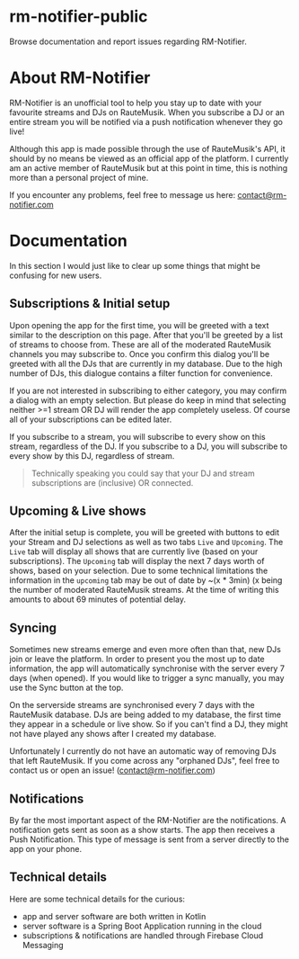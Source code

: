 # rm-notifier-public
Browse documentation and report issues regarding RM-Notifier.

# About RM-Notifier

RM-Notifier is an unofficial tool to help you stay up to date with your favourite streams and DJs on RauteMusik.
When you subscribe a DJ or an entire stream you will be notified via a push notification whenever they go live!

Although this app is made possible through the use of RauteMusik's API, it should by no means be viewed as an official app of the platform.
I currently am an active member of RauteMusik but at this point in time, this is nothing more than a personal project of mine.

If you encounter any problems, feel free to message us here:
contact@rm-notifier.com

# Documentation

In this section I would just like to clear up some things that might be confusing for new users.

## Subscriptions & Initial setup
Upon opening the app for the first time, you will be greeted with a text similar to the description on this page.
After that you'll be greeted by a list of streams to choose from. These are all of the moderated RauteMusik channels you may subscribe to.
Once you confirm this dialog you'll be greeted with all the DJs that are currently in my database. 
Due to the high number of DJs, this dialogue contains a filter function for convenience. 

If you are not interested in subscribing to either category, you may confirm a dialog with an empty selection.
But please do keep in mind that selecting neither >=1 stream OR DJ will render the app completely useless.
Of course all of your subscriptions can be edited later.

If you subscribe to a stream, you will subscribe to every show on this stream, regardless of the DJ.
If you subscribe to a DJ, you will subscribe to every show by this DJ, regardless of stream.

> Technically speaking you could say that your DJ and stream subscriptions are (inclusive) OR connected.

## Upcoming & Live shows
After the initial setup is complete, you will be greeted with buttons to edit your Stream and DJ selections as well as two tabs `Live` and `Upcoming`.
The `Live` tab will display all shows that are currently live (based on your subscriptions).
The `Upcoming` tab will display the next 7 days worth of shows, based on your selection.
Due to some technical limitations the information in the `upcoming` tab may be out of date by ~(x * 3min) (x being the number of moderated RauteMusik streams.
At the time of writing this amounts to about 69 minutes of potential delay. 

## Syncing
Sometimes new streams emerge and even more often than that, new DJs join or leave the platform.
In order to present you the most up to date information, the app will automatically synchronise with the server every 7 days (when opened). 
If you would like to trigger a sync manually, you may use the Sync button at the top. 

On the serverside streams are synchronised every 7 days with the RauteMusik database.
DJs are being added to my database, the first time they appear in a schedule or live show. 
So if you can't find a DJ, they might not have played any shows after I created my database. 

Unfortunately I currently do not have an automatic way of removing DJs that left RauteMusik.
If you come across any "orphaned DJs", feel free to contact us or open an issue! (contact@rm-notifier.com)

## Notifications
By far the most important aspect of the RM-Notifier are the notifications.
A notification gets sent as soon as a show starts. 
The app then receives a Push Notification. 
This type of message is sent from a server directly to the app on your phone.

## Technical details
Here are some technical details for the curious:

* app and server software are both written in Kotlin
* server software is a Spring Boot Application running in the cloud
* subscriptions & notifications are handled through Firebase Cloud Messaging
